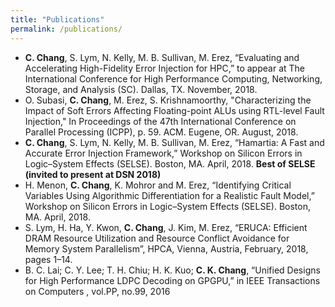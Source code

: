 ```yaml
---
title: "Publications"
permalink: /publications/
---
```

- **C. Chang**, S. Lym, N. Kelly, M. B. Sullivan, M. Erez, “Evaluating and Accelerating High-Fidelity Error Injection for HPC,” to appear at The International Conference for High Performance Computing, Networking, Storage, and Analysis (SC). Dallas, TX. November, 2018.
- O. Subasi, **C. Chang**, M. Erez, S. Krishnamoorthy, "Characterizing the Impact of Soft Errors Affecting Floating-point ALUs using RTL-level Fault Injection," In Proceedings of the 47th International Conference on Parallel Processing (ICPP), p. 59. ACM. Eugene, OR. August, 2018.
- **C. Chang**, S. Lym, N. Kelly, M. B. Sullivan, M. Erez, “Hamartia: A Fast and Accurate Error Injection Framework,” Workshop on Silicon Errors in Logic–System Effects (SELSE). Boston, MA. April, 2018. **Best of SELSE (invited to present at DSN 2018)**
- H. Menon, **C. Chang**, K. Mohror and M. Erez, “Identifying Critical Variables Using Algorithmic Differentiation for a Realistic Fault Model,” Workshop on Silicon Errors in Logic–System Effects (SELSE). Boston, MA. April, 2018. 
- S. Lym, H. Ha, Y. Kwon, **C. Chang**, J. Kim, M. Erez, “ERUCA: Efficient DRAM Resource Utilization and Resource Conflict Avoidance for Memory System Parallelism”, HPCA, Vienna, Austria, February, 2018, pages 1–14.
- B. C. Lai; C. Y. Lee; T. H. Chiu; H. K. Kuo; **C. K. Chang**, “Unified Designs for High Performance LDPC Decoding on GPGPU,” in IEEE Transactions on Computers , vol.PP, no.99, 2016
